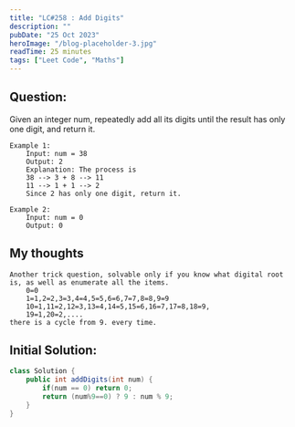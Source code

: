 ```yaml
---
title: "LC#258 : Add Digits"
description: ""
pubDate: "25 Oct 2023"
heroImage: "/blog-placeholder-3.jpg"
readTime: 25 minutes
tags: ["Leet Code", "Maths"]
---
```


## Question: <br/>

<p class="pl-6">
    Given an integer num, repeatedly add all its digits until the result has only one digit, and return it.
</p>
<p>

    Example 1:
        Input: num = 38
        Output: 2
        Explanation: The process is
        38 --> 3 + 8 --> 11
        11 --> 1 + 1 --> 2 
        Since 2 has only one digit, return it.
    
    Example 2:
        Input: num = 0
        Output: 0
</p>


## My thoughts
    Another trick question, solvable only if you know what digital root is, as well as enumerate all the items.
        0=0
        1=1,2=2,3=3,4=4,5=5,6=6,7=7,8=8,9=9
        10=1,11=2,12=3,13=4,14=5,15=6,16=7,17=8,18=9,
        19=1,20=2,....
    there is a cycle from 9. every time. 
## Initial Solution:
```java
class Solution {
    public int addDigits(int num) {
        if(num == 0) return 0;
        return (num%9==0) ? 9 : num % 9;
    }
}
```
